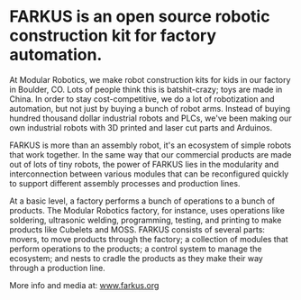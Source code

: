 FARKUS is an open source robotic construction kit for factory automation.
======

At Modular Robotics, we make robot construction kits for kids in our factory in Boulder, CO. Lots of people think this is batshit-crazy; toys are made in China. In order to stay cost-competitive, we do a lot of robotization and automation, but not just by buying a bunch of robot arms. Instead of buying hundred thousand dollar industrial robots and PLCs, we've been making our own industrial robots with 3D printed and laser cut parts and Arduinos.

FARKUS is more than an assembly robot, it's an ecosystem of simple robots that work together. In the same way that our commercial products are made out of lots of tiny robots, the power of FARKUS lies in the modularity and interconnection between various modules that can be reconfigured quickly to support different assembly processes and production lines.

At a basic level, a factory performs a bunch of operations to a bunch of products. The Modular Robotics factory, for instance, uses operations like soldering, ultrasonic welding, programming, testing, and printing to make products like Cubelets and MOSS. FARKUS consists of several parts: movers, to move products through the factory; a collection of modules that perform operations to the products; a control system to manage the ecosystem; and nests to cradle the products as they make their way through a production line.

More info and media at: www.farkus.org
